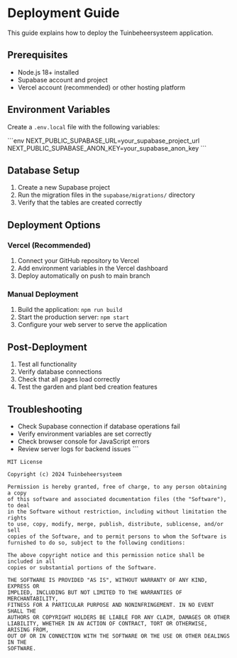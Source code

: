# Deployment Guide

This guide explains how to deploy the Tuinbeheersysteem application.

## Prerequisites

- Node.js 18+ installed
- Supabase account and project
- Vercel account (recommended) or other hosting platform

## Environment Variables

Create a `.env.local` file with the following variables:

\`\`\`env
NEXT_PUBLIC_SUPABASE_URL=your_supabase_project_url
NEXT_PUBLIC_SUPABASE_ANON_KEY=your_supabase_anon_key
\`\`\`

## Database Setup

1. Create a new Supabase project
2. Run the migration files in the `supabase/migrations/` directory
3. Verify that the tables are created correctly

## Deployment Options

### Vercel (Recommended)

1. Connect your GitHub repository to Vercel
2. Add environment variables in the Vercel dashboard
3. Deploy automatically on push to main branch

### Manual Deployment

1. Build the application: `npm run build`
2. Start the production server: `npm start`
3. Configure your web server to serve the application

## Post-Deployment

1. Test all functionality
2. Verify database connections
3. Check that all pages load correctly
4. Test the garden and plant bed creation features

## Troubleshooting

- Check Supabase connection if database operations fail
- Verify environment variables are set correctly
- Check browser console for JavaScript errors
- Review server logs for backend issues
\`\`\`

```plaintext file="LICENSE"
MIT License

Copyright (c) 2024 Tuinbeheersysteem

Permission is hereby granted, free of charge, to any person obtaining a copy
of this software and associated documentation files (the "Software"), to deal
in the Software without restriction, including without limitation the rights
to use, copy, modify, merge, publish, distribute, sublicense, and/or sell
copies of the Software, and to permit persons to whom the Software is
furnished to do so, subject to the following conditions:

The above copyright notice and this permission notice shall be included in all
copies or substantial portions of the Software.

THE SOFTWARE IS PROVIDED "AS IS", WITHOUT WARRANTY OF ANY KIND, EXPRESS OR
IMPLIED, INCLUDING BUT NOT LIMITED TO THE WARRANTIES OF MERCHANTABILITY,
FITNESS FOR A PARTICULAR PURPOSE AND NONINFRINGEMENT. IN NO EVENT SHALL THE
AUTHORS OR COPYRIGHT HOLDERS BE LIABLE FOR ANY CLAIM, DAMAGES OR OTHER
LIABILITY, WHETHER IN AN ACTION OF CONTRACT, TORT OR OTHERWISE, ARISING FROM,
OUT OF OR IN CONNECTION WITH THE SOFTWARE OR THE USE OR OTHER DEALINGS IN THE
SOFTWARE.
